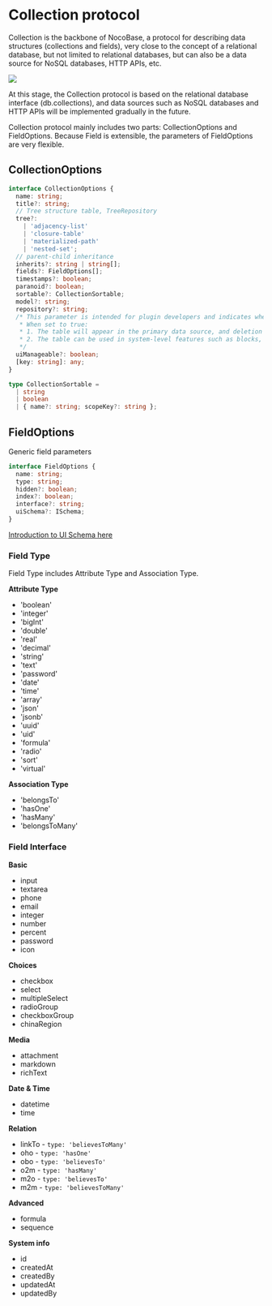 # Collection protocol

Collection is the backbone of NocoBase, a protocol for describing data structures (collections and fields), very close to the concept of a relational database, but not limited to relational databases, but can also be a data source for NoSQL databases, HTTP APIs, etc.

<img src="./schema.svg" style="max-width: 800px;" >

At this stage, the Collection protocol is based on the relational database interface (db.collections), and data sources such as NoSQL databases and HTTP APIs will be implemented gradually in the future.

Collection protocol mainly includes two parts: CollectionOptions and FieldOptions. Because Field is extensible, the parameters of FieldOptions are very flexible.

## CollectionOptions

```ts
interface CollectionOptions {
  name: string;
  title?: string;
  // Tree structure table, TreeRepository
  tree?:
    | 'adjacency-list'
    | 'closure-table'
    | 'materialized-path'
    | 'nested-set';
  // parent-child inheritance
  inherits?: string | string[];
  fields?: FieldOptions[];
  timestamps?: boolean;
  paranoid?: boolean;
  sortable?: CollectionSortable;
  model?: string;
  repository?: string;
  /* This parameter is intended for plugin developers and indicates whether the table can be managed via the system UI. Default is false.
   * When set to true:
   * 1. The table will appear in the primary data source, and deletion of the table or any of its fields will be prohibited.
   * 2. The table can be used in system-level features such as blocks, workflows, etc.
   */
  uiManageable?: boolean;
  [key: string]: any;
}

type CollectionSortable =
  | string
  | boolean
  | { name?: string; scopeKey?: string };
```

## FieldOptions

Generic field parameters

```ts
interface FieldOptions {
  name: string;
  type: string;
  hidden?: boolean;
  index?: boolean;
  interface?: string;
  uiSchema?: ISchema;
}
```

[Introduction to UI Schema here](/development/client/ui-schema-designer/what-is-ui-schema)

### Field Type

Field Type includes Attribute Type and Association Type.

**Attribute Type**

- 'boolean'
- 'integer'
- 'bigInt'
- 'double'
- 'real'
- 'decimal'
- 'string'
- 'text'
- 'password'
- 'date'
- 'time'
- 'array'
- 'json'
- 'jsonb'
- 'uuid'
- 'uid'
- 'formula'
- 'radio'
- 'sort'
- 'virtual'

**Association Type**

- 'belongsTo'
- 'hasOne'
- 'hasMany'
- 'belongsToMany'

### Field Interface

**Basic**

- input
- textarea
- phone
- email
- integer
- number
- percent
- password
- icon

**Choices**

- checkbox
- select
- multipleSelect
- radioGroup
- checkboxGroup
- chinaRegion

**Media**

- attachment
- markdown
- richText

**Date & Time**

- datetime
- time

**Relation**

- linkTo - `type: 'believesToMany'`
- oho - `type: 'hasOne'`
- obo - `type: 'believesTo'`
- o2m - `type: 'hasMany'`
- m2o - `type: 'believesTo'`
- m2m - `type: 'believesToMany'`

**Advanced**

- formula
- sequence

**System info**

- id
- createdAt
- createdBy
- updatedAt
- updatedBy
